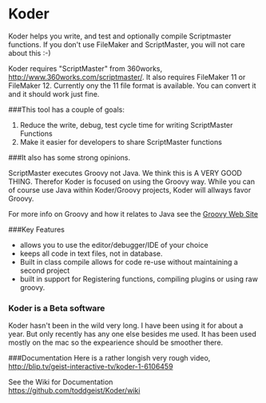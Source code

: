Koder
======

Koder helps you write, and test and optionally compile Scriptmaster functions.  If you don't use FileMaker and ScriptMaster, you will not care about this :-)

Koder requires "ScriptMaster" from 360works, http://www.360works.com/scriptmaster/. It also requires FileMaker 11 or FileMaker 12.  Currently ony the 11 file format is available.  You can convert it and it should work just fine.

###This tool has a couple of goals:

1. Reduce the write, debug, test cycle time for writing ScriptMaster Functions
2. Make it easier for developers to share ScriptMaster functions

###It also has some strong opinions.

ScriptMaster executes Groovy not Java. We think this is A VERY GOOD THING. Therefor Koder is focused on using the Groovy way. While you can of course use Java within Koder/Groovy projects, Koder will allways favor Groovy.

For more info on Groovy and how it relates to Java see the [Groovy Web Site](http://groovy.codehaus.org/)

###Key Features

* allows you to use the editor/debugger/IDE of your choice
* keeps all code in text files, not in database.
* Built in class compile allows for code re-use without maintaining a second project
* built in support for Registering functions, compiling plugins or using raw groovy.


### Koder is a Beta software
Koder hasn't been in the wild very long. I have been using it for about a year. But only recently has any one else besides me used. It has been used mostly on the mac so the expearience should be smoother there.


###Documentation
Here is a rather longish very rough video, http://blip.tv/geist-interactive-tv/koder-1-6106459

See the Wiki for Documentation  
https://github.com/toddgeist/Koder/wiki